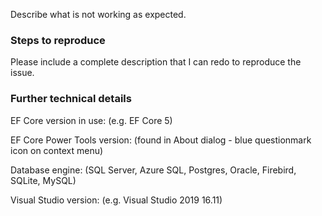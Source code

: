 Describe what is not working as expected.

### Steps to reproduce

Please include a complete description that I can redo to reproduce the issue.

### Further technical details

EF Core version in use: (e.g. EF Core 5)

EF Core Power Tools version: (found in About dialog - blue questionmark icon on context menu)

Database engine: (SQL Server, Azure SQL, Postgres, Oracle, Firebird, SQLite, MySQL)

Visual Studio version: (e.g. Visual Studio 2019 16.11)
